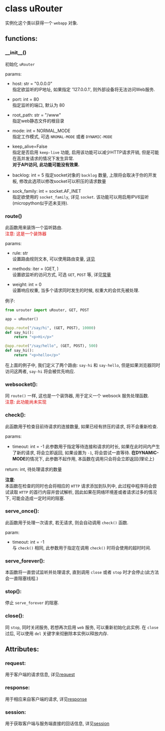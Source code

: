 # class uRouter
实例化这个类以获得一个 `webapp` 对象.

## functions:

### \_\_init\_\_()
初始化 `uRouter`

params:
- host: str = "0.0.0.0"  
  指定欲监听的IP地址, 如果指定 '127.0.0.1', 则外部设备将无法访问Web服务.

- port: int = 80  
  指定监听的端口, 默认为 80

- root_path: str = "/www"  
  指定web静态文件的根目录

- mode: int = NORMAL_MODE  
  指定工作模式, 可选 `NROMAL-MODE` 或者 `DYNAMIC-MODE`

- keep_alive=False  
  指定是否启用 `keep-live` 功能, 启用该功能可以减少HTTP请求开销, 但是可能在高并发请求的情况下发生异常.  
  **对于API访问, 此功能可能没有效果.**

- backlog: int = 5
  指定socket对象的 `backlog` 数量, 上限将会取决于你的开发板, 修改此选项以修改socket可以积压的请求数量

- sock_family: int = socket.AF_INET  
  指定欲使用的 `socket_family`, 详见 `socket`. 该功能可以用启用IPV6监听(micropython似乎还未支持).

### route()
此函数用来装饰一个监听路由.  
<font color="#dd0000">注意: 这是一个装饰器
</font>

params:
- rule: str  
  设置路由规则文本, 可以使用路由变量, [详见](../quick-start/rule-var.html)

- methods: iter = (GET, )  
  设置欲监听的访问方式, 可选 `GET`, `POST` 等, 详见[常量](./consts.html)

- weight: int = 0  
  设置响应权重, 当多个请求同时发生的时候, 权重大的会优先被处理.

例子:
```python
from urouter import uRouter, GET, POST

app = uRouter()

@app.route("/say/hi", (GET, POST), 10000)
def say_hi():
    return "<p>Hi</p>"

@app.route("/say/hello", (GET, POST), 500)
def say_hi():
    return "<p>hello</p>"
```
在上面的例子中, 我们定义了两个路由: `say-hi` 和 `say-hello`, 但是如果浏览器同时访问这两者, `say-hi` 将会被优先响应.

### websocket():
同 `route()` 一样, 这也是一个装饰器, 用于定义一个 websock 服务处理函数.  
<font color="#dd0000">
注意: 此功能尚未实现
</font>

### check():
此函数用于检查目前待请求的连接数量, 如果已经有挤压的请求, 将不会重新检查.

params:
- timeout: int = -1
  此参数用于指定等待连接和请求的时长, 如果在此时间内产生了新的请求, 将会立即返回, 如果设置为 `-1`, 将会尝试一直等待.
  **在DYNAMIC-MODE**的情况下, 此参数不起作用, 本函数在调用只会将会立即返回(理论上)

return: int, 待处理请求的数量

**注意**:  
本函数在检查的同时也会将相应的 `HTTP` 请求添加到队列中, 此过程中程序将会尝试读取 `HTTP` 的首行内容并尝试解析, 因此如果在网络环境差或者请求过多的情况下, 可能会造成一定时间的阻塞.

### serve_once():
此函数用于处理一次请求, 若无请求, 则会自动调用 `check()` 函数.

param:
- timeout: int = -1  
  与 `check()` 相同, 此参数用于指定在调用 `check()` 时将会使用的超时时间.

### serve_forever():
本函数将一直尝试监听并处理请求, 直到调用 `close` 或者 `stop` 时才会停止(此方法会一直阻塞线程.)

### stop():
停止 `serve_forever` 的阻塞.

### close():
同 `stop`, 同时关闭服务, 若想再次启用 `web` 服务, 可以重新初始化此实例. 在 `close` 过后, 可以使用 `del` 关键字来彻删除本实例以释放内存.

## Attributes:

### request:
用于客户端的请求信息, 详见[request](./context/resquest)

### response:
用于相应来自客户端的请求, 详见[response](./context/response)

### session:
用于获取客户端与服务端直接的回话信息, 详见[session](./context/session)